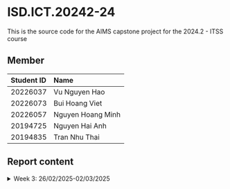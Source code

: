 # ISD.ICT.20242-24

This is the source code for the AIMS capstone project for the 2024.2 - ITSS course

## Member 
| Student ID  | Name               |
|:------------|:-------------------|
| 20226037    | Vu Nguyen Hao      |
| 20226073    | Bui Hoang Viet     |
| 20226057    | Nguyen Hoang Minh  |
| 20194725    | Nguyen Hai Anh     |
| 20194835    | Tran Nhu Thai      |

## Report content 

<details>
  <summary>Week 3: 26/02/2025-02/03/2025 </summary>
<br>
Complete Software Requirement Specification (SRS) of the AIMS capstone project
<details>
<summary>Vu Nguyen Hao</summary>
<br>

- Assigned tasks:
    - Overall discription (full)
    - UseCase Diagram
    - UseCase "Place order"
    - Review UseCase "Add/Update Product"

</details>

<details>
<summary>Bui Hoang Viet</summary>
<br>

- Assigned tasks:
    - Reliability + Performance
    - UseCase "Pay order"
    - Activity Diagram for pay order
    - Review UseCase "View Product Detail"

</details>

<details>
<summary>Nguyen Hoang Minh</summary>
<br>

- Assigned tasks:
    - Functionality + Usability
    - UseCase "Add/Update, Delete Product"
    - Activity Diagram for add/update, delete product
    - Review UseCase "Place Order" 

</details>

<details>
<summary>Nguyen Hai Anh</summary>
<br>

- Assigned tasks:
    - Introduction (full)
    - UseCase "View Product Detail"
    - Review UseCase "Place Rush Order"

</details>

<details>
<summary>Tran Nhu Thai</summary>
<br>

- Assigned tasks:
    - Supportability + Other requirements
    - UseCase "Place Rush Order"
    - Review UseCase "Pay Order"
    
</details>

</details>
